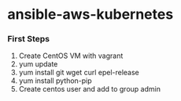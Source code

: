 # ansible-aws-kubernetes

### First Steps

1. Create CentOS VM with vagrant
2. yum update
3. yum install git wget curl epel-release
4. yum install python-pip
5. Create centos user and add to group admin